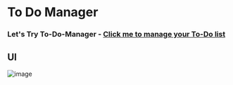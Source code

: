 # To Do Manager
### **Let's Try To-Do-Manager** - [Click me to manage your To-Do list](https://malivinayak.github.io/To-Do-Manager/)

## UI
![image](https://user-images.githubusercontent.com/66154908/209424487-9abb7cf5-244d-4018-9f4c-4091108fab05.png)
